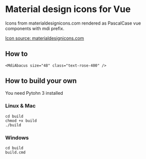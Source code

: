 # Material design icons for Vue

Icons from materialdesignicons.com rendered as PascalCase vue components with mdi prefix.

[Icon source: materialdesignicons.com](https://materialdesignicons.com/)

## How to

```
<MdiAbacus size="48" class="text-rose-400" />
```

## How to build your own

You need Pytohn 3 installed

### Linux & Mac

```
cd build
chmod +x build
./build
```

### Windows

```
cd build
build.cmd
```

